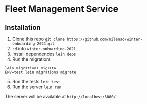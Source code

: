 # Fleet Management Service

## Installation

1. Clone this repo `git clone https://github.com/nilenso/winter-onboarding-2021.git`
2. `cd` into `winter-onboarding-2021`
3. Install dependencies `lein deps`
4. Run the migrations
```
lein migrations migrate
ENV=test lein migrations migrate
```
5. Run the tests `lein test`
6. Run the server `lein run`

The server will be available at `http://localhost:3000/`